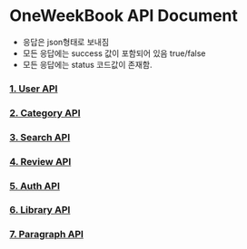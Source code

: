 # OneWeekBook API Document
- 응답은 json형태로 보내짐
- 모든 응답에는 success 값이 포함되어 있음 true/false
- 모든 응답에는 status 코드값이 존재함.

### [1. User API](https://github.com/OneWeekBook/OneWeekBook_BE/wiki/1.-User-API)
### [2. Category API](https://github.com/OneWeekBook/OneWeekBook_BE/wiki/2.-Category-API)
### [3. Search API](https://github.com/OneWeekBook/OneWeekBook_BE/wiki/3.-Search-API)
### [4. Review API](https://github.com/OneWeekBook/OneWeekBook_BE/wiki/4.-Reveiw-API)
### [5. Auth API](https://github.com/OneWeekBook/OneWeekBook_BE/wiki/5.-Auth-API)
### [6. Library API](https://github.com/OneWeekBook/OneWeekBook_BE/wiki/6.-Library-API)
### [7. Paragraph API](https://github.com/OneWeekBook/OneWeekBook_BE/wiki/7.-Paragraph-API)
